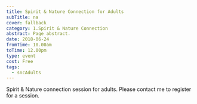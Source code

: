 ```yaml
---
title: Spirit & Nature Connection for Adults
subTitle: na
cover: fallback
category: 1.Spirit & Nature Connection
abstract: Page abstract.
date: 2018-06-24
fromTime: 10.00am
toTime: 12.00pm
type: event
cost: Free
tags:
  - sncAdults
---
```


Spirit & Nature connection session for adults. Please contact me to register for a session.


